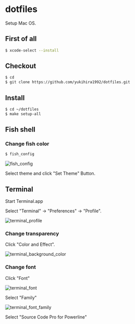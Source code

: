 # dotfiles

Setup Mac OS.

## First of all

```bash
$ xcode-select --install
```

## Checkout

```bash
$ cd
$ git clone https://github.com/yukihira1992/dotfiles.git
```

## Install

```bash
$ cd ~/dotfiles
$ make setup-all
```

## Fish shell

### Change fish color

```bash
$ fish_config
```

![fish_config](./img/fish_config.png)

Select theme and click "Set Theme" Button.

## Terminal

Start Terminal.app

Select "Terminal" -> "Preferences" -> "Profile".

![terminal_profile](./img/terminal_profile.png)

### Change transparency

Click "Color and Effect".

![terminal_background_color](./img/terminal_background_color.png)

### Change font

Click "Font"

![terminal_font](./img/terminal_font.png)

Select "Family"

![terminal_font_family](./img/terminal_font_family.png)

Select "Source Code Pro for Powerline"

